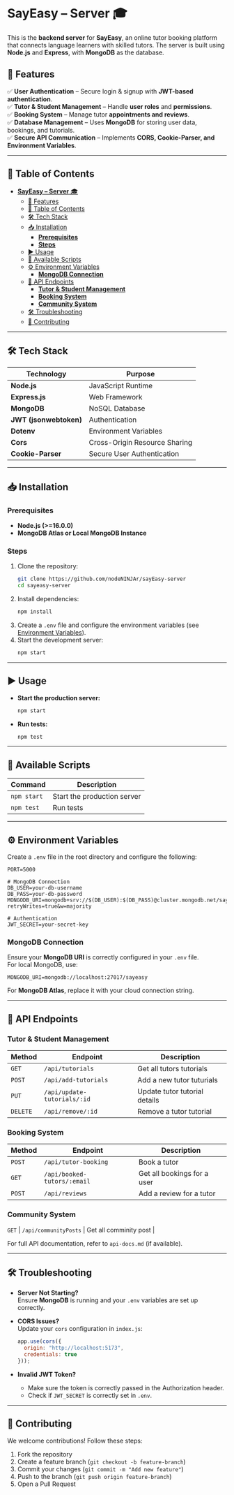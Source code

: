 

# **SayEasy – Server** 🎓  

This is the **backend server** for **SayEasy**, an online tutor booking platform that connects language learners with skilled tutors. The server is built using **Node.js** and **Express**, with **MongoDB** as the database.  

## 🚀 Features  

✅ **User Authentication** – Secure login & signup with **JWT-based authentication**.  
✅ **Tutor & Student Management** – Handle **user roles** and **permissions**.  
✅ **Booking System** – Manage tutor **appointments and reviews**.  
✅ **Database Management** – Uses **MongoDB** for storing user data, bookings, and tutorials.  
✅ **Secure API Communication** – Implements **CORS, Cookie-Parser, and Environment Variables**.  

---

## 📑 Table of Contents  

- [**SayEasy – Server** 🎓](#sayeasy--server-)
  - [🚀 Features](#-features)
  - [📑 Table of Contents](#-table-of-contents)
  - [🛠 Tech Stack](#-tech-stack)
  - [📥 Installation](#-installation)
    - [**Prerequisites**](#prerequisites)
    - [**Steps**](#steps)
  - [▶️ Usage](#️-usage)
  - [📜 Available Scripts](#-available-scripts)
  - [⚙️ Environment Variables](#️-environment-variables)
    - [**MongoDB Connection**](#mongodb-connection)
  - [🔗 API Endpoints](#-api-endpoints)
    - [**Tutor \& Student Management**](#tutor--student-management)
    - [**Booking System**](#booking-system)
    - [**Community System**](#community-system)
  - [🛠 Troubleshooting](#-troubleshooting)
  - [🤝 Contributing](#-contributing)

---

## 🛠 Tech Stack  

| Technology  | Purpose |
|-------------|---------|
| **Node.js** | JavaScript Runtime |
| **Express.js** | Web Framework |
| **MongoDB** | NoSQL Database |
| **JWT (jsonwebtoken)** | Authentication |
| **Dotenv** | Environment Variables |
| **Cors** | Cross-Origin Resource Sharing |
| **Cookie-Parser** | Secure User Authentication |

---

## 📥 Installation  

### **Prerequisites**  

- **Node.js (>=16.0.0)**  
- **MongoDB Atlas or Local MongoDB Instance**  

### **Steps**  

1. Clone the repository:  
   ```sh
   git clone https://github.com/nodeNINJAr/sayEasy-server
   cd sayeasy-server
   ```  
2. Install dependencies:  
   ```sh
   npm install
   ```  
3. Create a `.env` file and configure the environment variables (see [Environment Variables](#-environment-variables)).  
4. Start the development server:  
   ```sh
   npm start
   ```  

---

## ▶️ Usage  

- **Start the production server:**  
  ```sh
  npm start
  ```  
- **Run tests:**  
  ```sh
  npm test
  ```  

---

## 📜 Available Scripts  

| Command | Description |
|---------|-------------|
| `npm start` | Start the production server |
| `npm test` | Run tests |

---

## ⚙️ Environment Variables  

Create a `.env` file in the root directory and configure the following:  

```env
PORT=5000

# MongoDB Connection
DB_USER=your-db-username
DB_PASS=your-db-password
MONGODB_URI=mongodb+srv://$(DB_USER):$(DB_PASS)@cluster.mongodb.net/sayeasy?retryWrites=true&w=majority

# Authentication
JWT_SECRET=your-secret-key
```

### **MongoDB Connection**  

Ensure your **MongoDB URI** is correctly configured in your `.env` file.  
For local MongoDB, use:  
```env
MONGODB_URI=mongodb://localhost:27017/sayeasy
```

For **MongoDB Atlas**, replace it with your cloud connection string.

---

## 🔗 API Endpoints  


### **Tutor & Student Management**  

| Method | Endpoint | Description |
|--------|----------|-------------|
| `GET` | `/api/tutorials` | Get all tutors tutorials|
| `POST` | `/api/add-tutorials` | Add a new tutor tuturials |
| `PUT` | `/api/update-tutorials/:id` | Update tutor tutorial details |
| `DELETE` | `/api/remove/:id` | Remove a tutor tutorial |

### **Booking System**  

| Method | Endpoint | Description |
|--------|----------|-------------|
| `POST` | `/api/tutor-booking` | Book a tutor |
| `GET` | `/api/booked-tutors/:email` | Get all bookings for a user |
| `POST` | `/api/reviews` | Add a review for a tutor |

### **Community System**  

`GET` | `/api/communityPosts` | Get all comminity post |

For full API documentation, refer to `api-docs.md` (if available).

---

## 🛠 Troubleshooting  

- **Server Not Starting?**  
  Ensure **MongoDB** is running and your `.env` variables are set up correctly.  

- **CORS Issues?**  
  Update your `cors` configuration in `index.js`:  
  ```js
  app.use(cors({
    origin: "http://localhost:5173",
    credentials: true
  }));
  ```  

- **Invalid JWT Token?**  
  - Make sure the token is correctly passed in the Authorization header.  
  - Check if `JWT_SECRET` is correctly set in `.env`.  

---

## 🤝 Contributing  

We welcome contributions! Follow these steps:  

1. Fork the repository  
2. Create a feature branch (`git checkout -b feature-branch`)  
3. Commit your changes (`git commit -m "Add new feature"`)  
4. Push to the branch (`git push origin feature-branch`)  
5. Open a Pull Request  

